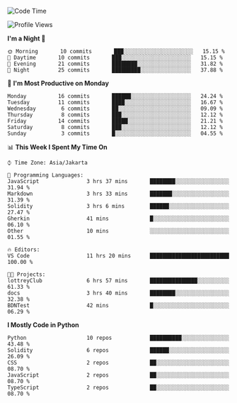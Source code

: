 <!--START_SECTION:waka-->
![Code Time](http://img.shields.io/badge/Code%20Time-1%2C386%20hrs%2044%20mins-blue)

![Profile Views](http://img.shields.io/badge/Profile%20Views-7-blue)

**I'm a Night 🦉** 

```text
🌞 Morning       10 commits       ███░░░░░░░░░░░░░░░░░░░░░░   15.15 % 
🌆 Daytime       10 commits       ███░░░░░░░░░░░░░░░░░░░░░░   15.15 % 
🌃 Evening       21 commits       ████████░░░░░░░░░░░░░░░░░   31.82 % 
🌙 Night         25 commits       █████████░░░░░░░░░░░░░░░░   37.88 % 

```
📅 **I'm Most Productive on Monday** 

```text
Monday          16 commits       ██████░░░░░░░░░░░░░░░░░░░   24.24 % 
Tuesday         11 commits       ████░░░░░░░░░░░░░░░░░░░░░   16.67 % 
Wednesday        6 commits       ██░░░░░░░░░░░░░░░░░░░░░░░   09.09 % 
Thursday         8 commits       ███░░░░░░░░░░░░░░░░░░░░░░   12.12 % 
Friday          14 commits       █████░░░░░░░░░░░░░░░░░░░░   21.21 % 
Saturday         8 commits       ███░░░░░░░░░░░░░░░░░░░░░░   12.12 % 
Sunday           3 commits       █░░░░░░░░░░░░░░░░░░░░░░░░   04.55 % 

```


📊 **This Week I Spent My Time On** 

```text
⌚︎ Time Zone: Asia/Jakarta

💬 Programming Languages: 
JavaScript               3 hrs 37 mins       ████████░░░░░░░░░░░░░░░░░   31.94 % 
Markdown                 3 hrs 33 mins       ███████░░░░░░░░░░░░░░░░░░   31.39 % 
Solidity                 3 hrs 6 mins        ██████░░░░░░░░░░░░░░░░░░░   27.47 % 
Gherkin                  41 mins             █░░░░░░░░░░░░░░░░░░░░░░░░   06.10 % 
Other                    10 mins             ░░░░░░░░░░░░░░░░░░░░░░░░░   01.55 % 

🔥 Editors: 
VS Code                  11 hrs 20 mins      █████████████████████████   100.00 % 

🐱‍💻 Projects: 
lottreyClub              6 hrs 57 mins       ███████████████░░░░░░░░░░   61.33 % 
docs                     3 hrs 40 mins       ████████░░░░░░░░░░░░░░░░░   32.38 % 
BDNTest                  42 mins             █░░░░░░░░░░░░░░░░░░░░░░░░   06.29 % 

```

**I Mostly Code in Python** 

```text
Python                   10 repos            ██████████░░░░░░░░░░░░░░░   43.48 % 
Solidity                 6 repos             ██████░░░░░░░░░░░░░░░░░░░   26.09 % 
CSS                      2 repos             ██░░░░░░░░░░░░░░░░░░░░░░░   08.70 % 
JavaScript               2 repos             ██░░░░░░░░░░░░░░░░░░░░░░░   08.70 % 
TypeScript               2 repos             ██░░░░░░░░░░░░░░░░░░░░░░░   08.70 % 

```



<!--END_SECTION:waka-->
